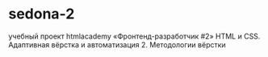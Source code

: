 # sedona-2
учебный проект htmlacademy «Фронтенд-разработчик #2» HTML и CSS. Адаптивная вёрстка и автоматизация 2. Методологии вёрстки
